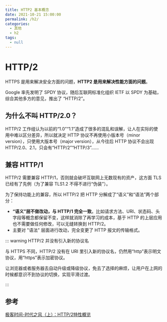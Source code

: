 ```yaml
---
title: HTTP2 基本概念
date: 2021-10-21 15:00:00
permalink: /h2/
categories:
  - 其他
  - h2
tags:
  - null
---
```


# HTTP/2

HTTPS 是用来解决安全方面的问题，**HTTP2 是用来解决性能方面的问题**。

Google 率先发明了 SPDY 协议，随后互联网标准化组织 IETF 以 SPDY 为基础，综合其他多方的意见，推出了 “HTTP/2”。

## 为什么不叫 HTTP/2.0？

HTTP/2 工作组认为以前的“1.0”“1.1”造成了很多的混乱和误解，让人在实际的使用中难以区分差异，所以就决定 HTTP 协议不再使用小版本号（minor version），只使用大版本号（major version），从今往后 HTTP 协议不会出现 HTTP/2.0、2.1，只会有“HTTP/2”“HTTP/3”……

## 兼容 HTTP/1

HTTP/2 需要兼容 HTTP/1，否则就会破坏互联网上无数现有的资产，这方面 TLS 已经有了先例（为了兼容 TLS1.2 不得不进行“伪装”）。

为了保持功能上的兼容，所以 HTTP/2 把 HTTP 分解成了“语义”和“语法”两个部分：

* **“语义”层不做改动，与 HTTP/1 完全一致**。比如请求方法、URI、状态码、头字段等概念都保留不变，这样就消除了再学习的成本，基于 HTTP 的上层应用也不需要做任何修改，可以无缝转换到 HTTP/2。
* 主要对 "语法" 层面进行改动，完全变更了 HTTP 报文的传输格式。

::: warning HTTP/2 并没有引入新的协议名

与 HTTPS 不同，HTTP/2 没有在 URI 里引入新的协议名，仍然用“http”表示明文协议，用“https”表示加密协议。

让浏览器或者服务器去自动升级或降级协议，免去了选择的麻烦，让用户在上网的时候都意识不到协议的切换，实现平滑过渡。

:::









## 参考

[极客时间-时代之风（上）：HTTP/2特性概览](https://time.geekbang.org/column/article/112036?screen=full)
